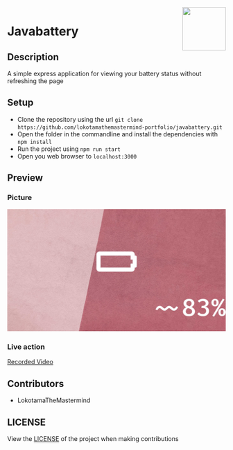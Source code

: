 <div><img align="right" width=100 height=100 src="public/images/favicon.ico"></div>

# Javabattery

## Description

A simple express application for viewing your battery status without refreshing the page

## Setup

- Clone the repository using the url `git clone https://github.com/lokotamathemastermind-portfolio/javabattery.git`
- Open the folder in the commandline and install the dependencies with `npm install`
- Run the project using `npm run start`
- Open you web browser to `localhost:3000`

## Preview

### Picture

![Javabattery Preview](extra/preview.jpg)

### Live action

[Recorded Video](github/preview.mp4)

## Contributors

- LokotamaTheMastermind

## LICENSE

View the [LICENSE](LICENSE) of the project when making contributions
